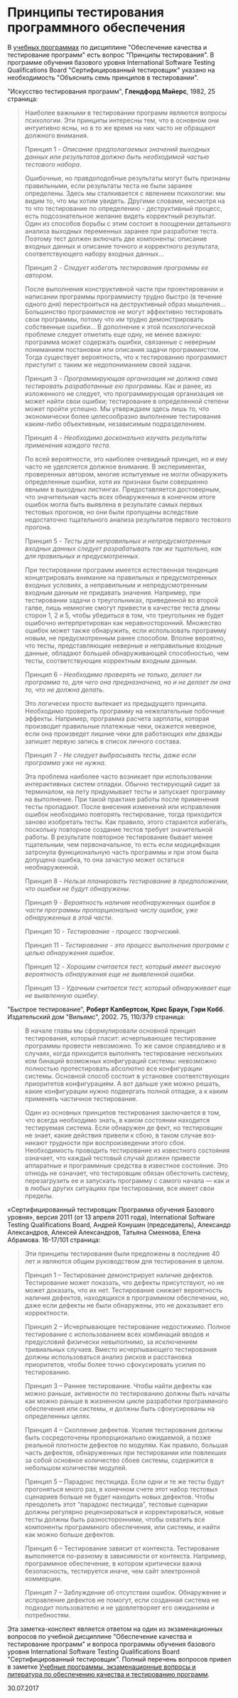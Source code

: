 # Принципы тестирования программного обеспечения

В [учебных программах](/2016-08-14-learning-programs.md) по дисциплине "Обеспечение качества и тестирование программ" есть вопрос "Принципы тестирования". В программе обучения базового уровня International Software Testing Qualifications Board "Сертифицированный тестировщик" указано на необходимость "Объяснить семь принципов в тестировании".

"Искусство тестирования программ", **Глендфорд Майерс**, 1982, 25 страница:
> Наиболее важными в тестировании программ являются вопросы психологии. Эти принципы интересны тем, что в основном они интуитивно ясны, но в то же время на них часто не обращают должного внимания.
>
> Принцип 1 - _Описание предполагаемых значений выходных данных или результатов должно быть необходимой частью тестового набора_.
>
>  Ошибочные, но правдоподобные результаты могут быть признаны правильными, если результаты теста не были заранее определены. Здесь мы сталкивается с явлением психологии: мы видим то, что мы хотим увидеть. Другими словами, несмотря на то что тестирование по определению - деструктивный процесс, есть подсознательное желание видеть корректный результат. Один из способов борьбы с этим состоит в поощрении детального анализа выходных переменных заранее при разработке теста. Поэтому тест должен включать две компоненты: описание входных данных и описание точного и корректного результата, соответствующего набору входных данных...
>
> Принцип 2 - _Следует избегать тестирования программы ее автором_.
>
>  После выполнения конструктивной части при проектировании и написании программы программисту трудно быстро (в течение одного дня) перестроиться на деструктивный образ мышления… Большинство программистов не могут эффективно тестировать свои программы, потому что им трудно демонстрировать собственные ошибки…
 В дополнение к этой психологической проблеме следует отметить еще одну, не менее важную: программа может содержать ошибки, связанные с неверным пониманием постановки или описания задачи программистом. Тогда существует вероятность, что к тестированию программист приступит с таким же недопониманием своей задачи.
>
> Принцип 3 - _Программирующая организация не должна сама тестировать разработанные ею программы_.
>  Как и ранее, из изложенного не следует, что программирующая организация не может найти свои ошибки; тестирование в определенной степени может пройти успешно. Мы утверждаем здесь лишь то, что экономически более целесообразно выполнение тестирования каким-либо объективным, независимым подразделением.
>
> Принцип 4 - _Необходимо досконально изучать результаты применения каждого теста_.
>  
>  По всей вероятности, это наиболее очевидный принцип, но и ему часто не уделсяется должное внимание. В экспериментах, проверенных автором, многие испытуемые не могли обнаружить определенные ошибки, хотя их признаки были совершенно явными в выходных листингах. Предоставляется достоверным, что значительная часть всех обнаруженных в конечном итоге ошибок могла быть выявлена в результате самых первых тестовых прогонов, но они были пропущены вследствие недостаточно тщательного анализа результатов первого тестового прогона.
>
> Принцип 5 - _Тесты для неправильных и непредусмотренных входных данных следует разрабатывать так же тщательно, как для правильных и предусмотренных_.
>  
>  При тестировании программ имеется естественная тенденция концетрировать внимание на правильных и предусмотренных входных условиях, а неправильным и непредусмотренным входным данным не придавать значения. Например, при тестировании задачи о треугольниках, приведенной во второй галве, лишь немногие смогут привести в качестве теста длины сторон 1, 2 и 5, чтобы убедиться в том, что треугольник не будет ошибочно интерпретирован как неравносторонний. Множество ошибок может также обнаружить, если использовать программу новым, не предусмотренным ранее способом. Вполне вероятно, что тесты, представляющие неверные и неправильные входные данные, обладают большей обнаруживающей способностью, чем тесты, соответствующие корректным входным данным.
>
> Принцип 6 - _Необходимо проверять не только, делает ли программа то, для чего она предназначена, но и не делает ли она то, что не должна делать_.
>  
>  Это логически просто вытекает из предыдущего принципа. Необходимо проверить программу на нежелательные побочные эффекты. Например, программа расчета зарплаты, которая производит правильные платежные чеки, окажется неверное, если она произведет лишние чеки для работающих или дважды запишет первую запись в список личного состава.
>
> Принцип 7 - _Не следует выбрасывать тесты, даже если программа уже не нужна_.
>  
>  Эта проблема наиболее часто возникает при использовании интерактивных систем отладки. Обычно тестирующий сидит за терминалом, на лету придумывает тесты и запускает программу на выполнение. При такой практике работы после применения тесты пропадают. После внесения изменений или исправления ошибок необходимо повторять тестирование, тогда приходится заново изобретать тесты. Как правило, этого стараются избегать, поскольку повторное создание тестов требует значительной работы. В результате повторное тестирование бывает менее тщательным, чем первоначальное, то есть если модицифкация затронула функциональную часть программы и при этом была допущена ошибка, то она зачастую может остаться необнаруженной.
>
> Принцип 8 - _Нельзя планировать тестирование в предположении, что ошибки не будут обнаружены_.
>
> Принцип 9 - _Вероятность наличия необнаруженных ошибок в части программы пропорциональна числу ошибок, уже обнаруженных в этой части_.
>
> Принцип 10 - _Тестирование - процесс творческий_.
>
> Принцип 11 - _Тестирование - это процесс выполнения программ с целью обнаружения ошибок_.
>
> Принцип 12 - _Хорошим считается тест, который имеет высокую вероятность обнаружения еще не выявленной ошибки_.
>
> Принцип 13 - _Удачным считается тест, который обнаруживает еще не выявленную ошибку_.

"Быстрое тестирование", **Роберт Калбертсон, Крис Браун, Гэри Кобб**. Издательский дом "Вильямс", 2002. 75, 110/379 страница:

> В начале главы мы сформулировали основной принцип тестирования, который гласит: исчерпывающее тестирование программы провести невозможно. То же самое справедливо и в случаях, когда приходится выполнять тестирование нескольких ком­ бинаций возможных конфигураций системы: невозможно полностью протестировать абсолютно все конфигурации системы. Основной способ состоит в установке соответствующих приоритетов конфигурациям. А вот дальше уже можно решать, какие конфигурации нужно подвергать полной отладке, а к каким применять частичное тестирование.
>
> Один из основных принципов тестирования заключается в том, что всегда необхо­димо знать, в каком состоянии находится тестируемая система. Если обнаружен де­ фект, но тестировщик не знает, какие действия привели к сбою, в таком случае воз­никают трудности при воспроизведении этого сбоя. Необходимость проводить тес­тирование из известного состояния означает, что каждый тестовый случай должен привести аппаратные и программные средства в известное состояние. Это отнюдь не означает, что тестировщик обязан обесточить систему, перезагрузить ее и запускать программу с самого начала — как и в любых других ситуациях при тестировании, все имеет свои пределы.

«Сертифицированный тестировщик Программа обучения Базового уровня», версия 2011 (от 13 апреля 2011 года), International Software Testing Qualifications Board, Андрей Конушин (председатель), Александр Александров, Алексей Александров, Татьяна Смехнова, Елена Абрамова. 16-17/101 страница:

> Эти принципы тестирования были предложены в последние 40 лет и являются общим руководством для тестирования в целом.
>
> Принцип 1 – Тестирование демонстрирует наличие дефектов. Тестирование может показать, что дефекты присутствуют, но не может доказать, что их нет. Тестирование снижает вероятность наличия дефектов, находящихся в программном обеспечении, но, даже если дефекты не были обнаружены, это не доказывает его корректности.
>
> Принцип 2 – Исчерпывающее тестирование недостижимо. Полное тестирование с использованием всех комбинаций вводов и предусловий физически невыполнимо, за исключением тривиальных случаев. Вместо исчерпывающего тестирования должны использоваться анализ рисков и расстановка приоритетов, чтобы более точно сфокусировать усилия по тестированию.
>
> Принцип 3 – Раннее тестирование. Чтобы найти дефекты как можно раньше, активности по тестированию должны быть начаты как можно раньше в жизненном цикле разработки программного обеспечения или системы, и должны быть сфокусированы на определенных целях.
>
> Принцип 4 – Скопление дефектов. Усилия тестирования должны быть сосредоточены пропорционально ожидаемой, а позже реальной плотности дефектов по модулям. Как правило, большая часть дефектов, обнаруженных при тестировании или повлекших за собой основное количество сбоев системы, содержится в небольшом количестве модулей.
>
> Принцип 5 – Парадокс пестицида. Если одни и те же тесты будут прогоняться много раз, в конечном счете этот набор тестовых сценариев больше не будет находить новых дефектов. Чтобы преодолеть этот “парадокс пестицида”, тестовые сценарии должны регулярно рецензироваться и корректироваться, новые тесты должны быть разносторонними, чтобы охватить все компоненты программного обеспечения, или системы, и найти как можно больше дефектов.
>
> Принцип 6 – Тестирование зависит от контекста. Тестирование выполняется по-разному в зависимости от контекста. Например, программное обеспечение, в котором критически важна безопасность, тестируется иначе, чем сайт электронной коммерции.
>
> Принцип 7 – Заблуждение об отсутствии ошибок. Обнаружение и исправление дефектов не помогут, если созданная система не подходит пользователю и не удовлетворяет его ожиданиям и потребностям.

Эта заметка-конспект является ответом на один из экзаменационных вопросов по учебной дисциплине "Обеспечение качества и тестирование программ" и вопроса программы обучения базового уровня International Software Testing Qualifications Board "Сертифицированный тестировщик". Полный перечень вопросов привел в заметке [Учебные программы, экзаменационные вопросы и литература по обеспечению качества и тестированию программ](http://almeln.ru/all/questions-of-software-testing/).

30.07.2017
